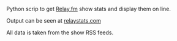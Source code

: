 Python scrip to get [Relay.fm](https://relay.fm) show stats and display them on line.

Output can be seen at [relaystats.com](https://relaystats.com)

All data is taken from the show RSS feeds.
